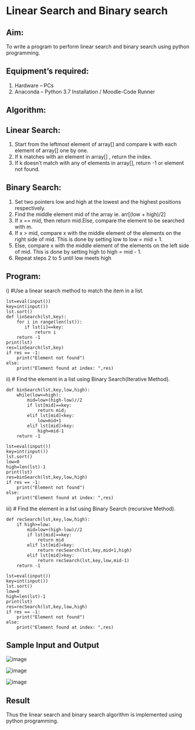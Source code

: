 # Linear Search and Binary search
## Aim:
To write a program to perform linear search and binary search using python programming.
## Equipment’s required:
1.	Hardware – PCs
2.	Anaconda – Python 3.7 Installation / Moodle-Code Runner
## Algorithm:
## Linear Search:
1.	Start from the leftmost element of array[] and compare k with each element of array[] one by one.
2.	If k matches with an element in array[] , return the index.
3.	If k doesn’t match with any of elements in array[], return -1 or element not found.
## Binary Search:
1.	Set two pointers low and high at the lowest and the highest positions respectively.
2.	Find the middle element mid of the array ie. arr[(low + high)/2]
3.	If x == mid, then return mid.Else, compare the element to be searched with m.
4.	If x > mid, compare x with the middle element of the elements on the right side of mid. This is done by setting low to low = mid + 1.
5.	Else, compare x with the middle element of the elements on the left side of mid. This is done by setting high to high = mid - 1.
6.	Repeat steps 2 to 5 until low meets high
## Program:
i)	#Use a linear search method to match the item in a list.
```
lst=eval(input())
key=int(input())
lst.sort()
def linSearch(lst,key):
    for i in range(len(lst)):
       if lst[i]==key:
           return i
    return -1    
print(lst)
res=linSearch(lst,key)
if res == -1:
    print("Element not found")
else:
    print("Element found at index: ",res)
```
ii)	# Find the element in a list using Binary Search(Iterative Method).
```
def binSearch(lst,key,low,high):
    while(low<=high):
        mid=low+(high-low)//2
        if lst[mid]==key:
            return mid;
        elif lst[mid]<key:
            low=mid+1
        elif lst[mid]>key:
            high=mid-1
    return -1
    
lst=eval(input())
key=int(input())
lst.sort()
low=0
high=len(lst)-1
print(lst)
res=binSearch(lst,key,low,high)
if res == -1:
    print("Element not found")
else:
    print("Element found at index: ",res)

```
iii)	# Find the element in a list using Binary Search (recursive Method).
```
def recSearch(lst,key,low,high):
    if high>=low:
        mid=low+(high-low)//2
        if lst[mid]==key:
            return mid
        elif lst[mid]<key:
            return recSearch(lst,key,mid+1,high)
        elif lst[mid]>key:
            return recSearch(lst,key,low,mid-1)
    return -1
    
lst=eval(input())
key=int(input())
lst.sort()
low=0
high=len(lst)-1
print(lst)
res=recSearch(lst,key,low,high)
if res == -1:
    print("Element not found")
else:
    print("Element found at index: ",res)

```
## Sample Input and Output
![image](https://github.com/Ravi-1105/Search-Algorithms/assets/139841688/3c49c6cc-b3a1-4fd7-932d-4987e35c8323)

![image](https://github.com/Ravi-1105/Search-Algorithms/assets/139841688/b370af41-f545-4a8a-9d52-79b20d0b0085)

![image](https://github.com/Ravi-1105/Search-Algorithms/assets/139841688/322dc0db-841b-4b9e-8e5a-31365ea55b81)

## Result
Thus the linear search and binary search algorithm is implemented using python programming.
